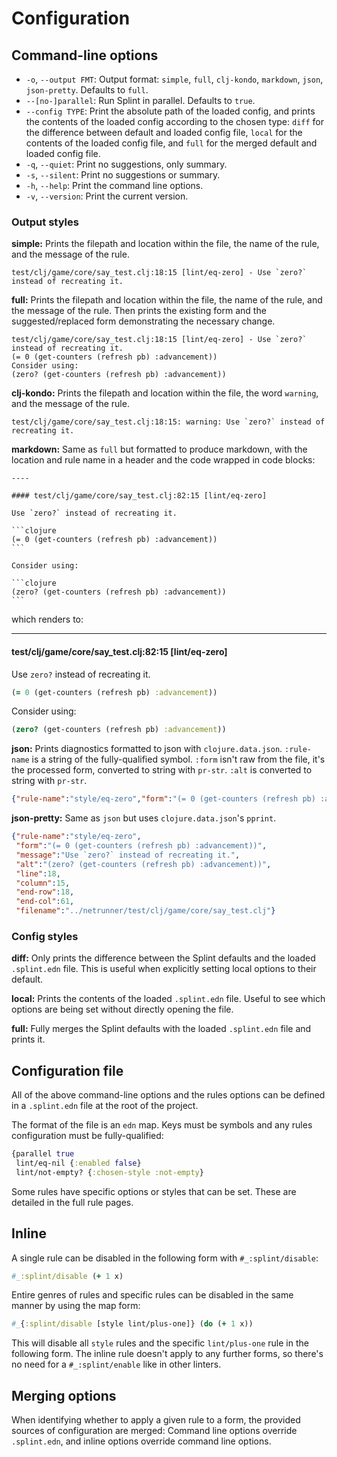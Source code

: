 # Configuration

## Command-line options

* `-o`, `--output FMT`: Output format: `simple`, `full`, `clj-kondo`, `markdown`, `json`, `json-pretty`. Defaults to `full`.
* `--[no-]parallel`: Run Splint in parallel. Defaults to `true`.
* `--config TYPE`: Print the absolute path of the loaded config, and prints the contents of the loaded config according to the chosen type: `diff` for the difference between default and loaded config file, `local` for the contents of the loaded config file, and `full` for the merged default and loaded config file.
* `-q`, `--quiet`: Print no suggestions, only summary.
* `-s`, `--silent`: Print no suggestions or summary.
* `-h`, `--help`: Print the command line options.
* `-v`, `--version`: Print the current version.

### Output styles

**simple:**
Prints the filepath and location within the file, the name of the rule, and the message of the rule.

```text
test/clj/game/core/say_test.clj:18:15 [lint/eq-zero] - Use `zero?` instead of recreating it.
```

**full:**
Prints the filepath and location within the file, the name of the rule, and the message of the rule. Then prints the existing form and the suggested/replaced form demonstrating the necessary change.

```text
test/clj/game/core/say_test.clj:18:15 [lint/eq-zero] - Use `zero?` instead of recreating it.
(= 0 (get-counters (refresh pb) :advancement))
Consider using:
(zero? (get-counters (refresh pb) :advancement))
```

**clj-kondo:**
Prints the filepath and location within the file, the word `warning`, and the message of the rule.

```text
test/clj/game/core/say_test.clj:18:15: warning: Use `zero?` instead of recreating it.
```

**markdown:**
Same as `full` but formatted to produce markdown, with the location and rule name in a header and the code wrapped in code blocks:

    ----

    #### test/clj/game/core/say_test.clj:82:15 [lint/eq-zero]

    Use `zero?` instead of recreating it.

    ```clojure
    (= 0 (get-counters (refresh pb) :advancement))
    ```

    Consider using:

    ```clojure
    (zero? (get-counters (refresh pb) :advancement))
    ```

which renders to:

----

#### test/clj/game/core/say_test.clj:82:15 [lint/eq-zero]

Use `zero?` instead of recreating it.

```clojure
(= 0 (get-counters (refresh pb) :advancement))
```

Consider using:

```clojure
(zero? (get-counters (refresh pb) :advancement))
```

**json:**
Prints diagnostics formatted to json with `clojure.data.json`. `:rule-name` is a string of the fully-qualified symbol. `:form` isn't raw from the file, it's the processed form, converted to string with `pr-str`. `:alt` is converted to string with `pr-str`.

```json
{"rule-name":"style/eq-zero","form":"(= 0 (get-counters (refresh pb) :advancement))","message":"Use `zero?` instead of recreating it.","alt":"(zero? (get-counters (refresh pb) :advancement))","line":18,"column":15,"end-row":18,"end-col":61,"filename":"../netrunner/test/clj/game/core/say_test.clj"}
```

**json-pretty:**
Same as `json` but uses `clojure.data.json`'s `pprint`.

```json
{"rule-name":"style/eq-zero",
 "form":"(= 0 (get-counters (refresh pb) :advancement))",
 "message":"Use `zero?` instead of recreating it.",
 "alt":"(zero? (get-counters (refresh pb) :advancement))",
 "line":18,
 "column":15,
 "end-row":18,
 "end-col":61,
 "filename":"../netrunner/test/clj/game/core/say_test.clj"}
```

### Config styles

**diff:**
Only prints the difference between the Splint defaults and the loaded `.splint.edn` file. This is useful when explicitly setting local options to their default.

**local:**
Prints the contents of the loaded `.splint.edn` file. Useful to see which options are being set without directly opening the file.

**full:**
Fully merges the Splint defaults with the loaded `.splint.edn` file and prints it.

## Configuration file

All of the above command-line options and the rules options can be defined in a `.splint.edn` file at the root of the project.

The format of the file is an `edn` map. Keys must be symbols and any rules configuration must be fully-qualified:

```clojure
{parallel true
 lint/eq-nil {:enabled false}
 lint/not-empty? {:chosen-style :not-empty}
```

Some rules have specific options or styles that can be set. These are detailed in the full rule pages.

## Inline

A single rule can be disabled in the following form with `#_:splint/disable`:

```clojure
#_:splint/disable (+ 1 x)
```

Entire genres of rules and specific rules can be disabled in the same manner by using the map form:

```clojure
#_{:splint/disable [style lint/plus-one]} (do (+ 1 x))
````

This will disable all `style` rules and the specific `lint/plus-one` rule in the following form. The inline rule doesn't apply to any further forms, so there's no need for a `#_:splint/enable` like in other linters.

## Merging options

When identifying whether to apply a given rule to a form, the provided sources of configuration are merged: Command line options override `.splint.edn`, and inline options override command line options.
